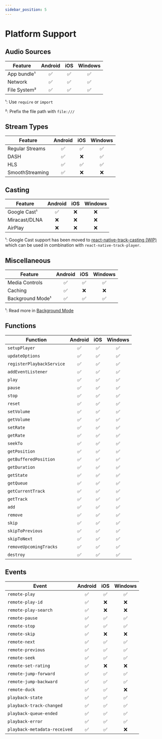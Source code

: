 ```yaml
---
sidebar_position: 5
---
```


# Platform Support

## Audio Sources

| Feature | Android | iOS | Windows |
| ------- | :-----: | :-: | :-----: |
| App bundle¹ | ✅ | ✅ | ✅ |
| Network | ✅ | ✅ | ✅ |
| File System² | ✅ | ✅ | ✅ |

¹: Use `require` or `import`

²: Prefix the file path with `file:///`

## Stream Types

| Feature | Android | iOS | Windows |
| ------- | :-----: | :-: | :-----: |
| Regular Streams | ✅ | ✅ | ✅ |
| DASH | ✅ | ❌ | ✅ |
| HLS | ✅ | ✅ | ✅ |
| SmoothStreaming | ✅ | ❌ | ❌ |

## Casting

| Feature | Android | iOS | Windows |
| ------- | :-----: | :-: | :-----: |
| Google Cast¹ | ✅ | ❌ | ❌ |
| Miracast/DLNA | ❌ | ❌ | ❌ |
| AirPlay | ❌ | ❌ | ❌ |

¹: Google Cast support has been moved to [react-native-track-casting (WIP)](https://github.com/react-native-kit/react-native-track-casting) which can be used in combination with `react-native-track-player`.

## Miscellaneous

| Feature | Android | iOS | Windows |
| ------- | :-----: | :-: | :-----: |
| Media Controls | ✅ | ✅ | ✅ |
| Caching | ✅ | ❌ | ❌ |
| Background Mode¹ | ✅ | ✅ | ✅ |

¹: Read more in [Background Mode](./background-mode.md)

## Functions

| Function | Android | iOS | Windows |
| ------- | :-----: | :-: | :-----: |
| `setupPlayer` | ✅ | ✅ | ✅ |
| `updateOptions` | ✅ | ✅ | ✅ |
| `registerPlaybackService` | ✅ | ✅ | ✅ |
| `addEventListener` | ✅ | ✅ | ✅ |
| `play` | ✅ | ✅ | ✅ |
| `pause` | ✅ | ✅ | ✅ |
| `stop` | ✅ | ✅ | ✅ |
| `reset` | ✅ | ✅ | ✅ |
| `setVolume` | ✅ | ✅ | ✅ |
| `getVolume` | ✅ | ✅ | ✅ |
| `setRate` | ✅ | ✅ | ✅ |
| `getRate` | ✅ | ✅ | ✅ |
| `seekTo` | ✅ | ✅ | ✅ |
| `getPosition` | ✅ | ✅ | ✅ |
| `getBufferedPosition` | ✅ | ✅ | ✅ |
| `getDuration` | ✅ | ✅ | ✅ |
| `getState` | ✅ | ✅ | ✅ |
| `getQueue` | ✅ | ✅ | ✅ |
| `getCurrentTrack` | ✅ | ✅ | ✅ |
| `getTrack` | ✅ | ✅ | ✅ |
| `add` | ✅ | ✅ | ✅ |
| `remove` | ✅ | ✅ | ✅ |
| `skip` | ✅ | ✅ | ✅ |
| `skipToPrevious` | ✅ | ✅ | ✅ |
| `skipToNext` | ✅ | ✅ | ✅ |
| `removeUpcomingTracks` | ✅ | ✅ | ✅ |
| `destroy` | ✅ | ✅ | ✅ |

## Events

| Event | Android | iOS | Windows |
| ------- | :-----: | :-: | :-----: |
| `remote-play` | ✅ | ✅ | ✅ |
| `remote-play-id` | ✅ | ❌ | ❌ |
| `remote-play-search` | ✅ | ❌ | ❌ |
| `remote-pause` | ✅ | ✅ | ✅ |
| `remote-stop` | ✅ | ✅ | ✅ |
| `remote-skip` | ✅ | ❌ | ❌ |
| `remote-next` | ✅ | ✅ | ✅ |
| `remote-previous` | ✅ | ✅ | ✅ |
| `remote-seek` | ✅ | ✅ | ✅ |
| `remote-set-rating` | ✅ | ❌ | ❌ |
| `remote-jump-forward` | ✅ | ✅ | ✅ |
| `remote-jump-backward` | ✅ | ✅ | ✅ |
| `remote-duck` | ✅ | ✅ | ❌ |
| `playback-state` | ✅ | ✅ | ✅ |
| `playback-track-changed` | ✅ | ✅ | ✅ |
| `playback-queue-ended` | ✅ | ✅ | ✅ |
| `playback-error` | ✅ | ✅ | ✅ |
| `playback-metadata-received` | ✅ | ✅ | ❌ |
